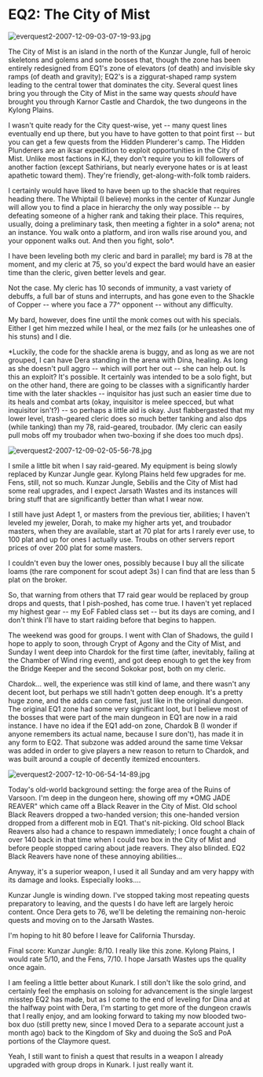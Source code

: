 # EQ2: The City of Mist

![everquest2-2007-12-09-03-07-19-93.jpg](http://westkarana.com/wp-content/uploads/2007/12/everquest2-2007-12-09-03-07-19-93.jpg)

The City of Mist is an island in the north of the Kunzar Jungle, full of heroic skeletons and golems and some bosses that, though the zone has been entirely redesigned from EQ1's zone of elevators (of death) and invisible sky ramps (of death and gravity); EQ2's is a ziggurat-shaped ramp system leading to the central tower that dominates the city. Several quest lines bring you through the City of Mist in the same way quests *should* have brought you through Karnor Castle and Chardok, the two dungeons in the Kylong Plains.

I wasn't quite ready for the City quest-wise, yet -- many quest lines eventually end up there, but you have to have gotten to that point first -- but you can get a few quests from the Hidden Plunderer's camp. The Hidden Plunderers are an iksar expedition to exploit opportunities in the City of Mist. Unlike most factions in KJ, they don't require you to kill followers of another faction (except Sathirians, but nearly everyone hates or is at least apathetic toward them). They're friendly, get-along-with-folk tomb raiders.

I certainly would have liked to have been up to the shackle that requires heading there. The Whiptail (I believe) monks in the center of Kunzar Jungle will allow you to find a place in hierarchy the only way possible -- by defeating someone of a higher rank and taking their place. This requires, usually, doing a preliminary task, then meeting a fighter in a solo* arena; not an instance. You walk onto a platform, and iron walls rise around you, and your opponent walks out. And then you fight, solo*.

I have been leveling both my cleric and bard in parallel; my bard is 78 at the moment, and my cleric at 75, so you'd expect the bard would have an easier time than the cleric, given better levels and gear.

Not the case. My cleric has 10 seconds of immunity, a vast variety of debuffs, a full bar of stuns and interrupts, and has gone even to the Shackle of Copper -- where you face a 77^ opponent -- without any difficulty.

My bard, however, does fine until the monk comes out with his specials. Either I get him mezzed while I heal, or the mez fails (or he unleashes one of his stuns) and I die. 

*Luckily, the code for the shackle arena is buggy, and as long as we are not grouped, I can have Dera standing in the arena with Dina, healing. As long as she doesn't pull aggro -- which will port her out -- she can help out. Is this an exploit? It's possible. It certainly was intended to be a solo fight, but on the other hand, there are going to be classes with a significantly harder time with the later shackles -- inquisitor has just such an easier time due to its heals and combat arts (okay, inquisitor is melee specced, but what inquisitor isn't?) -- so perhaps a little aid is okay. Just flabbergasted that my lower level, trash-geared cleric does so much better tanking and also dps (while tanking) than my 78, raid-geared, troubador. (My cleric can easily pull mobs off my troubador when two-boxing if she does too much dps).

![everquest2-2007-12-09-02-05-56-78.jpg](http://westkarana.com/wp-content/uploads/2007/12/everquest2-2007-12-09-02-05-56-78.jpg)

I smile a little bit when I say raid-geared. My equipment is being slowly replaced by Kunzar Jungle gear. Kylong Plains held few upgrades for me. Fens, still, not so much. Kunzar Jungle, Sebilis and the City of Mist had some real upgrades, and I expect Jarsath Wastes and its instances will bring stuff that are significantly better than what I wear now. 

I still have just Adept 1, or masters from the previous tier, abilities; I haven't leveled my jeweler, Dorah, to make my higher arts yet, and troubador masters, when they are available, start at 70 plat for arts I rarely ever use, to 100 plat and up for ones I actually use. Troubs on other servers report prices of over 200 plat for some masters.

I couldn't even buy the lower ones, possibly because I buy all the silicate loams (the rare component for scout adept 3s) I can find that are less than 5 plat on the broker.

So, that warning from others that T7 raid gear would be replaced by group drops and quests, that I pish-poshed, has come true. I haven't yet replaced my highest gear -- my EoF Fabled class set -- but its days are coming, and I don't think I'll have to start raiding before that begins to happen.

The weekend was good for groups. I went with Clan of Shadows, the guild I hope to apply to soon, through Crypt of Agony and the City of Mist, and Sunday I went deep into Chardok for the first time (after, inevitably, failing at the Chamber of Wind ring event), and got deep enough to get the key from the Bridge Keeper and the second Sokokar post, both on my cleric.

Chardok... well, the experience was still kind of lame, and there wasn't any decent loot, but perhaps we still hadn't gotten deep enough. It's a pretty huge zone, and the adds can come fast, just like in the original dungeon. The original EQ1 zone had some very significant loot, but I believe most of the bosses that were part of the main dungeon in EQ1 are now in a raid instance. I have no idea if the EQ1 add-on zone, Chardok B (I wonder if anyone remembers its actual name, because I sure don't), has made it in any form to EQ2. That subzone was added around the same time Veksar was added in order to give players a new reason to return to Chardok, and was built around a couple of decently itemized encounters.

![everquest2-2007-12-10-06-54-14-89.jpg](http://westkarana.com/wp-content/uploads/2007/12/everquest2-2007-12-10-06-54-14-89.jpg)

Today's old-world background setting: the forge area of the Ruins of Varsoon. I'm deep in the dungeon here, showing off my *OMG JADE REAVER" which came off a Black Reaver in the City of Mist. Old school Black Reavers dropped a two-handed version; this one-handed version dropped from a different mob in EQ1. That's nit-picking. Old school Black Reavers also had a chance to respawn immediately; I once fought a chain of over 140 back in that time when I could two box in the City of Mist and before people stopped caring about jade reavers. They also blinded. EQ2 Black Reavers have none of these annoying abilities...

Anyway, it's a superior weapon, I used it all Sunday and am very happy with its damage and looks. Especially looks....

Kunzar Jungle is winding down. I've stopped taking most repeating quests preparatory to leaving, and the quests I do have left are largely heroic content. Once Dera gets to 76, we'll be deleting the remaining non-heroic quests and moving on to the Jarsath Wastes.

I'm hoping to hit 80 before I leave for California Thursday.

Final score: Kunzar Jungle: 8/10. I really like this zone. Kylong Plains, I would rate 5/10, and the Fens, 7/10. I hope Jarsath Wastes ups the quality once again.

I am feeling a little better about Kunark. I still don't like the solo grind, and certainly feel the emphasis on soloing for advancement is the single largest misstep EQ2 has made, but as I come to the end of leveling for Dina and at the halfway point with Dera, I'm starting to get more of the dungeon crawls that I really enjoy, and am looking forward to taking my now blooded two-box duo (still pretty new, since I moved Dera to a separate account just a month ago) back to the Kingdom of Sky and duoing the SoS and PoA portions of the Claymore quest.

Yeah, I still want to finish a quest that results in a weapon I already upgraded with group drops in Kunark. I just really want it.

